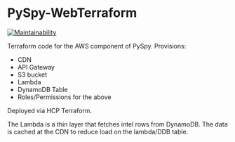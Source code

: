 # PySpy-WebTerraform


[![Maintainability](https://api.codeclimate.com/v1/badges/1e6857a46d1de3a384b5/maintainability)](https://codeclimate.com/github/jhmartin/PySpy-WebTerraform/maintainability)

Terraform code for the AWS component of PySpy. Provisions:

* CDN
* API Gateway
* S3 bucket
* Lambda
* DynamoDB Table
* Roles/Permissions for the above

Deployed via HCP Terraform.

The Lambda is a thin layer that fetches intel rows from DynamoDB. The data is cached at the CDN to reduce load on the lambda/DDB table.
